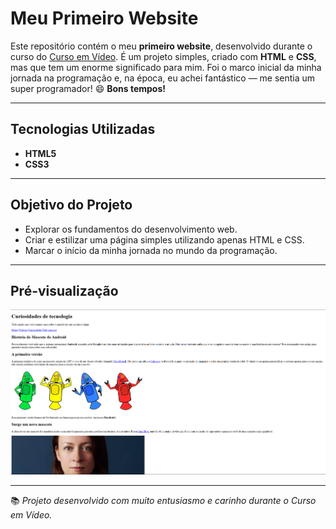 # Meu Primeiro Website

Este repositório contém o meu **primeiro website**, desenvolvido durante o curso do [Curso em Vídeo](https://www.cursoemvideo.com/). É um projeto simples, criado com **HTML** e **CSS**, mas que tem um enorme significado para mim. Foi o marco inicial da minha jornada na programação e, na época, eu achei fantástico — me sentia um super programador! 😄 **Bons tempos!**

---

## Tecnologias Utilizadas

- **HTML5**
- **CSS3**

---

## Objetivo do Projeto

- Explorar os fundamentos do desenvolvimento web.
- Criar e estilizar uma página simples utilizando apenas HTML e CSS.
- Marcar o início da minha jornada no mundo da programação.

---

## Pré-visualização

<div align="center">
  <img src="pre-first.png" alt="Pré-visualização do Meu Primeiro Website">
</div>

---

📚 *Projeto desenvolvido com muito entusiasmo e carinho durante o Curso em Vídeo.*
